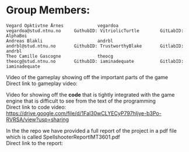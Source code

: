 # Group Members:     
    Vegard Opktivtne Årnes             vegardoa         vegardoa@stud.ntnu.no     GuthubID: VitriolicTurtle        GitLabID: AlphaBoi  
	Andreas Blakli                     andrbl           andrbl@stud.ntnu.no       GithubID: TrustworthyBlake       GitlabID: andrbl  
	Theo Camille Gascogne              theocg           theocg@stud.ntnu.no       GithubID: iaminadequate          GitlabID: iaminadequate  
	
Video of the gameplay showing off the important parts of the game  
Direct link to gameplay video:  

Video for showing off the **code** that is tightly integrated with the game engine that is difficult to see from the text of the programming  
Direct link to code video: https://drive.google.com/file/d/1Fal30wCLYECyP797hIjye-b3Po-RVRSA/view?usp=sharing  

In the the repo we have provided a full report of the project in a pdf file which is called SpellshooterReportIMT3601.pdf  
Direct link to the report:  